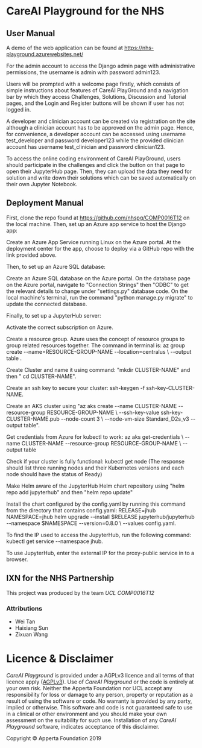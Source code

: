 
# CareAI Playground for the NHS

## User Manual

A demo of the web application can be found at https://nhs-playground.azurewebsites.net/

For the admin account to access the Django admin page with administrative permissions, the username is admin with password admin123.

Users will be prompted with a welcome page firstly, which consists of simple instructions about features of CareAI PlayGround and a navigation bar by which they access Challenges, Solutions, Discussion and Tutorial pages, and the Login and Register buttons will be shown if user has not logged in.

A developer and clinician account can be created via registration on the site although a clinician account has to be approved on the admin page. Hence, for convenience, a developer account can be accessed using username test_developer and password developer123 while the provided clinician account has username test_clinician and password clinician123.

To access the online coding environment of CareAI PlayGround, users should participate in the challenges and click the button on that page to open their JupyterHub page. Then, they can upload the data they need for solution and write down their solutions which can be saved automatically on their own Jupyter Notebook.

## Deployment Manual

First, clone the repo found at https://github.com/nhspg/COMP0016T12 on the local machine. Then, set up an Azure app service to host the Django app:

Create an Azure App Service running Linux on the Azure portal.
At the deployment center for the app, choose to deploy via a GitHub repo with the link provided above.

Then, to set up an Azure SQL database:

Create an Azure SQL database on the Azure portal.
On the database page on the Azure portal, navigate to "Connection Strings" then "ODBC" to get the relevant details to change under "settings.py" database code.
On the local machine's terminal, run the command "python manage.py migrate" to update the connected database.

Finally, to set up a JupyterHub server:

Activate the correct subscription on Azure.

Create a resource group. Azure uses the concept of resource groups to group related resources together. The command in terminal is: az group create \--name=RESOURCE-GROUP-NAME \--location=centralus \ --output table .

Create Cluster and name it using command: "mkdir CLUSTER-NAME" and then " cd CLUSTER-NAME".

Create an ssh key to secure your cluster: ssh-keygen -f ssh-key-CLUSTER-NAME.

Create an AKS cluster using "az aks create --name CLUSTER-NAME \--resource-group RESOURCE-GROUP-NAME \ --ssh-key-value ssh-key-CLUSTER-NAME.pub \--node-count 3 \ --node-vm-size Standard_D2s_v3 \--output table".

Get credentials from Azure for kubectl to work: az aks get-credentials \ --name CLUSTER-NAME \--resource-group RESOURCE-GROUP-NAME \ --output table

Check if your cluster is fully functional: kubectl get node
(The response should list three running nodes and their Kubernetes versions and each node should have the status of Ready)

Make Helm aware of the JupyterHub Helm chart repository using "helm repo add jupyterhub" and then "helm repo update"

Install the chart configured by the config.yaml by running this command from the directory that contains config.yaml: RELEASE=jhub NAMESPACE=jhub helm upgrade --install $RELEASE jupyterhub/jupyterhub \--namespace $NAMESPACE \--version=0.8.0 \ --values config.yaml.

To find the IP used to access the JupyterHub, run the following command: kubectl get service --namespace jhub.

To use JupyterHub, enter the external IP for the proxy-public service in to a browser.

## IXN for the NHS Partnership

This project was produced by the team *UCL COMP0016T12*

### Attributions
* Wei Tan
* Haixiang Sun
* Zixuan Wang

# Licence & Disclaimer

*CareAI Playground* is provided under a AGPLv3 licence and all terms of that licence apply ([AGPLv3](https://www.gnu.org/licenses/agpl-3.0.en.html)). Use of *CareAI Playground* or the code is entirely at your own risk. Neither the Apperta Foundation nor UCL accept any responsibility for loss or damage to any person, property or reputation as a result of using the software or code. No warranty is provided by any party, implied or otherwise. This software and code is not guaranteed safe to use in a clinical or other environment and you should make your own assessment on the suitability for such use. Installation of any *CareAI Playground* software, indicates acceptance of this disclaimer.

Copyright &copy; Apperta Foundation 2019